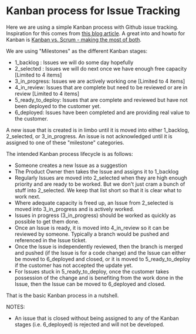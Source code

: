 # Kanban process for Issue Tracking

Here we are using a simple Kanban process with Github issue tracking.  Inspiration for this comes from [this blog article](http://www.ianbicking.org/blog/2014/03/use-github-issues-to-organize-a-project.html).  A great into and howto for Kanban is [Kanban vs. Scrum - making the most of both](http://www.infoq.com/minibooks/kanban-scrum-minibook).

We are using "Milestones" as the different Kanban stages:

* 1_backlog : Issues we will do some day hopefully
* 2_selected : Issues we will do next once we have enough free capacity [Limited to 4 items]
* 3_in_progress: Issues we are actively working one [Limited to 4 items]
* 4_in_review: Issues that are complete but need to be reviewed or are in review [Limited to 4 items]
* 5_ready_to_deploy: Issues that are complete and reviewed but have not been deployed to the customer yet.
* 6_deployed: Issues have been completed and are providing real value to the customer.

A new issue that is created is in limbo until it is moved into either 1_backlog, 2_selected, or 3_in_progress.  An issue is not acknowledged until it is assigned to one of these "milestone" categories.

The intended Kanban process lifecycle is as follows:
* Someone creates a new Issue as a suggestion
* The Product Owner then takes the Issue and assigns it to 1_backlog
* Regularly Issues are moved into 2_selected when they are high enough priority and are ready to be worked.  But we don't just cram a bunch of stuff into 2_selected.  We keep that list short so that it is clear what to work next.
* Where adequate capacity is freed up, an Issue from 2_selected is moved into 3_in_progress and is actively worked.
* Issues in progress (3_in_progress) should be worked as quickly as possible to get them done.
* Once an Issue is ready, it is moved into 4_in_review so it can be reviewed by someone.  Typically a branch would be pushed and referenced in the Issue ticket.
* Once the Issue is independently reviewed, then the branch is merged and pushed (if the Issue is for a code change) and the Issue can either be moved to 6_deployed and closed, or it is moved to 5_ready_to_deploy if the customer has not accepted the update yet.
* For Issues stuck in 5_ready_to_deploy, once the customer takes possession of the change and is benefiting from the work done in the Issue, then the Issue can be moved to 6_deployed and closed.

That is the basic Kanban process in a nutshell.

NOTES:
* An issue that is closed without being assigned to any of the Kanban stages (i.e. 6_deployed) is rejected and will not be developed.

